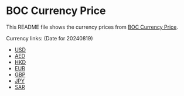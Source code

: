 # BOC Currency Price

This README file shows the currency prices from [BOC Currency Price](https://www.boc.cn/sourcedb/whpj/).

Currency links: (Date for 20240819)

- [USD](https://bocurrencyprice.techina.science/BOC_CURRENCY_PRICE/USD/20240819.json)
- [AED](https://bocurrencyprice.techina.science/BOC_CURRENCY_PRICE/AED/20240819.json)
- [HKD](https://bocurrencyprice.techina.science/BOC_CURRENCY_PRICE/HKD/20240819.json)
- [EUR](https://bocurrencyprice.techina.science/BOC_CURRENCY_PRICE/EUR/20240819.json)
- [GBP](https://bocurrencyprice.techina.science/BOC_CURRENCY_PRICE/GBP/20240819.json)
- [JPY](https://bocurrencyprice.techina.science/BOC_CURRENCY_PRICE/JPY/20240819.json)
- [SAR](https://bocurrencyprice.techina.science/BOC_CURRENCY_PRICE/SAR/20240819.json)
